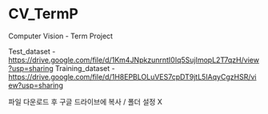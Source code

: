 # CV_TermP
Computer Vision - Term Project

Test_dataset - https://drive.google.com/file/d/1Km4JNpkzunrntI0Iq5SujImopL2T7qzH/view?usp=sharing
Training_dataset - https://drive.google.com/file/d/1H8EPBLOLuVES7cpDT9jtL5IAqyCgzHSR/view?usp=sharing

파일 다운로드 후 구글 드라이브에 복사 / 폴더 설정 X
